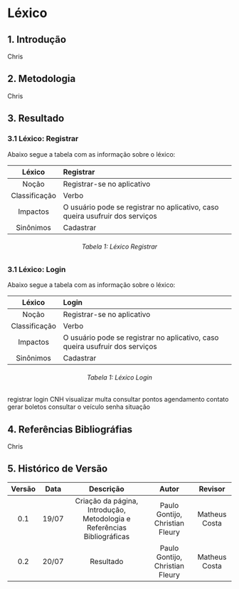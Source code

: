 # Léxico
## 1. Introdução
Chris
## 2. Metodologia
Chris
## 3. Resultado
### 3.1 Léxico: Registrar
Abaixo segue a tabela com as informação sobre o léxico:

<center>

|    Léxico     | Registrar                                                                    |
|:-------------:|:-----------------------------------------------------------------------------|
|     Noção     | Registrar-se no aplicativo                                                   |
| Classificação | Verbo                                                                        |
|   Impactos    | O usuário pode se registrar no aplicativo, caso queira usufruir dos serviços |
|   Sinônimos   | Cadastrar                                                                    |

</center>

<h6 align = "center">Tabela 1: Léxico Registrar</h6>



### 3.1 Léxico: Login
Abaixo segue a tabela com as informação sobre o léxico:

<center>

|    Léxico     | Login                                                                        |
|:-------------:|:-----------------------------------------------------------------------------|
|     Noção     | Registrar-se no aplicativo                                                   |
| Classificação | Verbo                                                                        |
|   Impactos    | O usuário pode se registrar no aplicativo, caso queira usufruir dos serviços |
|   Sinônimos   | Cadastrar                                                                    |

</center>

<h6 align = "center">Tabela 1: Léxico Login</h6>




registrar
login
CNH
visualizar multa
consultar pontos
agendamento
contato
gerar boletos
consultar o veículo
senha
situação
## 4. Referências Bibliográfias
Chris
## 5. Histórico de Versão

| Versão | Data  |                                Descrição                                |              Autor              |    Revisor    |
|:------:|:-----:|:-----------------------------------------------------------------------:|:-------------------------------:|:-------------:|
|  0.1   | 19/07 | Criação da página, Introdução, Metodologia e Referências Bibliográficas | Paulo Gontijo, Christian Fleury | Matheus Costa |
|  0.2   | 20/07 |                                Resultado                                | Paulo Gontijo, Christian Fleury | Matheus Costa |





